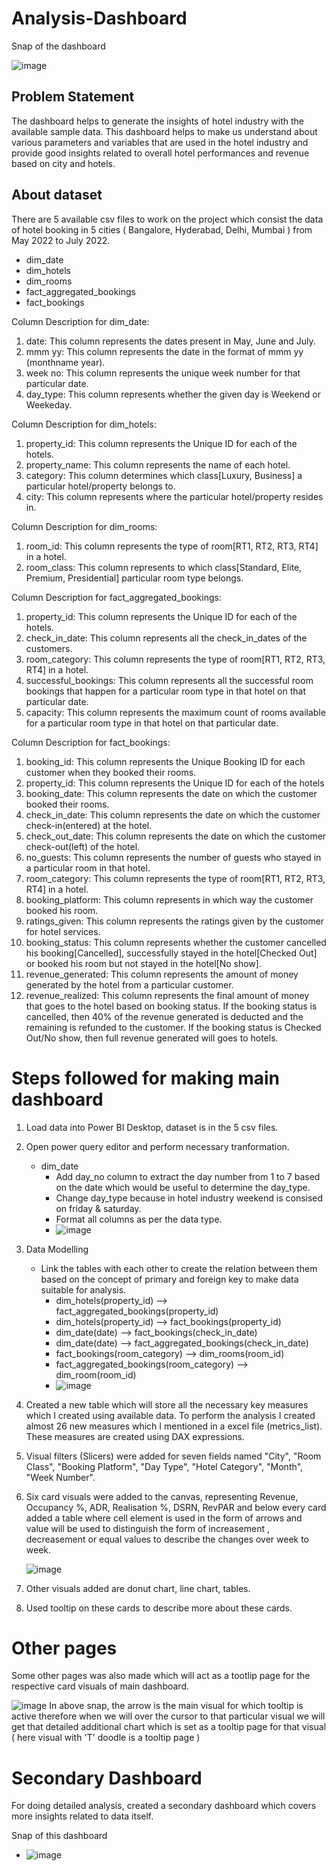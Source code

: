 # Analysis-Dashboard
Snap of the dashboard <p> </p>
![image](https://github.com/sachin-0502/Hospitality-Analysis-Dashboard/assets/144464445/716d3899-b209-4c7e-b623-152e0801ea86)




## Problem Statement

The dashboard helps to generate the insights of hotel industry with the available sample data. This dashboard helps to make us understand about various parameters and variables that are used in the hotel industry and provide good insights related to overall hotel performances and revenue based on city and hotels. 

## About dataset
There are 5 available csv files to work on the project which consist the data of hotel booking in 5 cities ( Bangalore, Hyderabad, Delhi, Mumbai ) from May 2022 to July 2022.<p> </p>
- dim_date
- dim_hotels
- dim_rooms
- fact_aggregated_bookings
- fact_bookings


Column Description for dim_date:
1. date: This column represents the dates present in May, June and July.
2. mmm yy: This column represents the date in the format of mmm yy (monthname year).
3. week no: This column represents the unique week number for that particular date.
4. day_type: This column represents whether the given day is Weekend or Weekeday.



Column Description for dim_hotels:
1. property_id: This column represents the Unique ID for each of the hotels.
2. property_name: This column represents the name of each hotel.
3. category: This column determines which class[Luxury, Business] a particular hotel/property belongs to. 
4. city: This column represents where the particular hotel/property resides in.



Column Description for dim_rooms:
1. room_id: This column represents the type of room[RT1, RT2, RT3, RT4] in a hotel.
2. room_class: This column represents to which class[Standard, Elite, Premium, Presidential] particular room type belongs.


Column Description for fact_aggregated_bookings:
1. property_id: This column represents the Unique ID for each of the hotels.
2. check_in_date: This column represents all the check_in_dates of the customers.
3. room_category: This column represents the type of room[RT1, RT2, RT3, RT4] in a hotel.
4. successful_bookings: This column represents all the successful room bookings that happen for a particular room type in that hotel on that particular date.
5. capacity: This column represents the maximum count of rooms available for a particular room type in that hotel on that particular date.



Column Description for fact_bookings:
1. booking_id: This column represents the Unique Booking ID for each customer when they booked their rooms.
2. property_id: This column represents the Unique ID for each of the hotels
3. booking_date: This column represents the date on which the customer booked their rooms.
4. check_in_date: This column represents the date on which the customer check-in(entered) at the hotel.
5. check_out_date: This column represents the date on which the customer check-out(left) of the hotel.
6. no_guests: This column represents the number of guests who stayed in a particular room in that hotel.
7. room_category: This column represents the type of room[RT1, RT2, RT3, RT4] in a hotel.
8. booking_platform: This column represents in which way the customer booked his room.
9. ratings_given: This column represents the ratings given by the customer for hotel services.
10. booking_status: This column represents whether the customer cancelled his booking[Cancelled], successfully stayed in the hotel[Checked Out] or booked his room but not stayed in the hotel[No show].
11. revenue_generated: This column represents the amount of money generated by the hotel from a particular customer.
12. revenue_realized: This column represents the final amount of money that goes to the hotel based on booking status. If the booking status is cancelled, then 40% of the revenue generated is deducted and the remaining is refunded to the customer. If the booking status is Checked Out/No show, then full revenue generated will goes to hotels.



# Steps followed for making main dashboard

1. Load data into Power BI Desktop, dataset is in the 5 csv files.
2. Open power query editor and perform necessary tranformation.
   - dim_date
     - Add day_no column to extract the day number from 1 to 7 based on the date which would be useful to determine the day_type.
     - Change day_type because in hotel industry weekend is consised on friday & saturday.
     - Format all columns as per the data type.
     - ![image](https://github.com/sachin-0502/Hospitality-Analysis-Dashboard/assets/144464445/c5f3b26d-8be3-4131-aca4-bb8946bb7152)

3. Data Modelling
   - Link the tables with each other to create the relation between them based on the concept of primary and foreign key to make data suitable for analysis.
     - dim_hotels(property_id) --> fact_aggregated_bookings(property_id)
     - dim_hotels(property_id) --> fact_bookings(property_id)
     - dim_date(date) --> fact_bookings(check_in_date)
     - dim_date(date) --> fact_aggregated_bookings(check_in_date)
     - fact_bookings(room_category) --> dim_rooms(room_id)
     - fact_aggregated_bookings(room_category) --> dim_room(room_id)
     - ![image](https://github.com/sachin-0502/Hospitality-Analysis-Dashboard/assets/144464445/38479095-2f42-426f-92cd-c7b408bfb77e)
4. Created a new table which will store all the necessary key measures which I created using available data. To perform the analysis I created almost 26 new measures which I mentioned in a excel file (metrics_list). These measures are created using DAX expressions.

     
       
5. Visual filters (Slicers) were added for seven fields named "City", "Room Class", "Booking Platform", "Day Type", "Hotel Category", "Month", "Week Number".
6. Six card visuals were added to the canvas, representing Revenue, Occupancy %, ADR, Realisation %, DSRN, RevPAR and below every card added a table where cell element is used in the form of arrows and value will be used to distinguish the form of increasement , decreasement or equal values to describe the changes over week to week. <p> </p>
![image](https://github.com/sachin-0502/Hospitality-Analysis-Dashboard/assets/144464445/3bf24608-bc9a-49af-a3f5-50b514151b8f)

   
7. Other visuals added are donut chart, line chart, tables.
8. Used tooltip on these cards to describe more about these cards.


# Other pages
Some other pages was also made which will act as a tootlip page for the respective card visuals of main dashboard. <p> </p>
![image](https://github.com/sachin-0502/Hospitality-Analysis-Dashboard/assets/144464445/af78b00c-d70a-41a3-9a0b-6adc18699bf4)
In above snap, the arrow is the main visual for which tooltip is active therefore when we will over the cursor to that particular visual we will get that detailed additional chart which is set as a tooltip page for that visual ( here visual with 'T' doodle is a tooltip page )

# Secondary Dashboard
For doing detailed analysis, created a secondary dashboard which covers more insights related to data itself. <p> </p>
Snap of this dashboard
- ![image](https://github.com/sachin-0502/Hospitality-Analysis-Dashboard/assets/144464445/d73ef635-3612-441e-877a-d05a72a15264)

